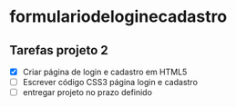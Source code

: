 # formulariodeloginecadastro
  ## Tarefas projeto 2
  
  - [x] Criar página de login e cadastro em HTML5
  - [ ] Escrever código CSS3 página login e cadastro 
  - [ ] entregar projeto no prazo definido 
